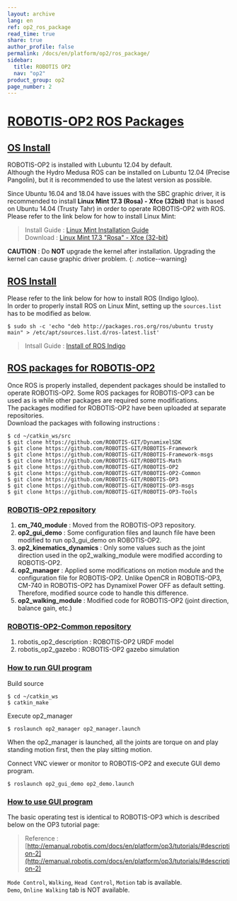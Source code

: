 ```yaml
---
layout: archive
lang: en
ref: op2_ros_package
read_time: true
share: true
author_profile: false
permalink: /docs/en/platform/op2/ros_package/
sidebar:
  title: ROBOTIS OP2
  nav: "op2"
product_group: op2
page_number: 2
---
```


<div style="counter-reset: h1 5"></div>

# [ROBOTIS-OP2 ROS Packages](#robotis-op2-ros-packages)

## [OS Install](#os-install)

ROBOTIS-OP2 is installed with Lubuntu 12.04 by default.  
Although the Hydro Medusa ROS can be installed on Lubuntu 12.04 (Precise Pangolin), but it is recommended to use the latest version as possible.  

Since Ubuntu 16.04 and 18.04 have issues with the SBC graphic driver, it is recommended to install **Linux Mint 17.3 (Rosa) - Xfce (32bit)** that is based on Ubuntu 14.04 (Trusty Tahr) in order to operate ROBOTIS-OP2 with ROS.  
Please refer to the link below for how to install Linux Mint:  
> Install Guide : [Linux Mint Installation Guide]  
> Download : [Linux Mint 17.3 "Rosa" - Xfce (32-bit)]  

**CAUTION** : Do **NOT** upgrade the kernel after installation. Upgrading the kernel can cause graphic driver problem.
{: .notice--warning}


## [ROS Install](#ros-install)

Please refer to the link below for how to install ROS (Indigo Igloo).  
In order to properly install ROS on Linux Mint, setting up the `sources.list` has to be modified as below.

```
$ sudo sh -c 'echo "deb http://packages.ros.org/ros/ubuntu trusty main" > /etc/apt/sources.list.d/ros-latest.list'
```

> Intsall Guide : [Install of ROS Indigo]  


## [ROS packages for ROBOTIS-OP2](#ros-packages-for-robotis-op2)

Once ROS is properly installed, dependent packages should be installed to operate ROBOTIS-OP2.
Some ROS packages for ROBOTIS-OP3 can be used as is while other packages are required some modifications.  
The packages modified for ROBOTIS-OP2 have been uploaded at separate repositories.  
Download the packages with following instructions :

```
$ cd ~/catkin_ws/src
$ git clone https://github.com/ROBOTIS-GIT/DynamixelSDK
$ git clone https://github.com/ROBOTIS-GIT/ROBOTIS-Framework
$ git clone https://github.com/ROBOTIS-GIT/ROBOTIS-Framework-msgs
$ git clone https://github.com/ROBOTIS-GIT/ROBOTIS-Math
$ git clone https://github.com/ROBOTIS-GIT/ROBOTIS-OP2
$ git clone https://github.com/ROBOTIS-GIT/ROBOTIS-OP2-Common
$ git clone https://github.com/ROBOTIS-GIT/ROBOTIS-OP3
$ git clone https://github.com/ROBOTIS-GIT/ROBOTIS-OP3-msgs
$ git clone https://github.com/ROBOTIS-GIT/ROBOTIS-OP3-Tools
```


### [ROBOTIS-OP2 repository](#robotis-op2-repository)

1. **cm_740_module** : Moved from the ROBOTIS-OP3 repository.
2. **op2_gui_demo** : Some configuration files and launch file have been modified to run op3_gui_demo on ROBOTIS-OP2.
3. **op2_kinematics_dynamics** : Only some values such as the joint direction used in the op2_walking_module were modified according to ROBOTIS-OP2.
4. **op2_manager** : Applied some modifications on motion module and the configuration file for ROBOTIS-OP2. Unlike OpenCR in ROBOTIS-OP3, CM-740 in ROBOTIS-OP2 has Dynamixel Power OFF as default setting. Therefore, modified source code to handle this difference.
5. **op2_walking_module** : Modified code for ROBOTIS-OP2 (joint direction, balance gain, etc.)

### [ROBOTIS-OP2-Common repository](#robotis-op2-common-repository)

1. robotis_op2_description : ROBOTIS-OP2 URDF model
2. robotis_op2_gazebo : ROBOTIS-OP2 gazebo simulation

### [How to run GUI program](#how-to-run-gui-program)

Build source

```
$ cd ~/catkin_ws
$ catkin_make
```

Execute op2_manager

```
$ roslaunch op2_manager op2_manager.launch
```

When the op2_manager is launched, all the joints are torque on and play standing motion first, then the play sitting motion.  

Connect VNC viewer or monitor to ROBOTIS-OP2 and execute GUI demo program.

```
$ roslaunch op2_gui_demo op2_demo.launch
```

### [How to use GUI program](#how-to-use-gui-program)

The basic operating test is identical to ROBOTIS-OP3 which is described below on the OP3 tutorial page:  
> Reference : [http://emanual.robotis.com/docs/en/platform/op3/tutorials/#description-2](http://emanual.robotis.com/docs/en/platform/op3/tutorials/#description-2)

`Mode Control`, `Walking`, `Head Control`, `Motion` tab is available.  
`Demo`, `Online Walking` tab is NOT available.


[Linux Mint Installation Guide]: https://linuxmint-installation-guide.readthedocs.io/en/latest/  
[Linux Mint 17.3 "Rosa" - Xfce (32-bit)]: https://www.linuxmint.com/edition.php?id=213
[Install of ROS Indigo]: http://wiki.ros.org/indigo/Installation/Ubuntu
